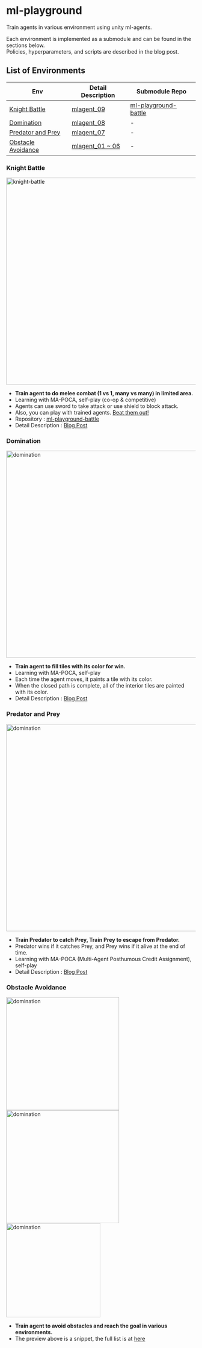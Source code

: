 # ml-playground

Train agents in various environment using unity ml-agents.  

Each environment is implemented as a submodule and can be found in the sections below.  
Policies, hyperparameters, and scripts are described in the blog post.

## List of Environments

| Env                                       | Detail Description                                                 | Submodule Repo                                                       |
| ----------------------------------------- | ------------------------------------------------------------------ | -------------------------------------------------------------------- |
| [Knight Battle](#knight-battle)           | [mlagent_09](https://w298.dev/posts/mlagent_09)                    | [ml-playground-battle](https://github.com/W298/ml-playground-battle) |
| [Domination](#domination)                 | [mlagent_08](https://w298.dev/posts/mlagent_08)                    | -                                                                    |
| [Predator and Prey](#predator-and-prey)   | [mlagent_07](https://w298.dev/posts/mlagent_07)                    | -                                                                    |
| [Obstacle Avoidance](#obstacle-avoidance) | [mlagent_01 ~ 06](https://w298.dev/posts/series/rl-obstacle-avoid) | -                                                                    |

### Knight Battle

<img width="550" alt="knight-battle" src="https://github.com/W298/ml-playground/assets/25034289/92fad7df-1f50-4cb8-b24a-48d8af2c9022" />

- **Train agent to do melee combat (1 vs 1, many vs many) in limited area.**
- Learning with MA-POCA, self-play (co-op & competitive)
- Agents can use sword to take attack or use shield to block attack.
- Also, you can play with trained agents. [Beat them out!](https://github.com/W298/ml-playground-battle/releases)
- Repository : [ml-playground-battle](https://github.com/W298/ml-playground-battle)
- Detail Description : [Blog Post](https://w298.dev/posts/mlagent_09)

### Domination

<img width="550" alt="domination" src="https://github.com/W298/ml-playground/assets/25034289/a9da4e9e-6f0f-4e68-9f24-ecf3bc9e93ce" />

- **Train agent to fill tiles with its color for win.**
- Learning with MA-POCA, self-play
- Each time the agent moves, it paints a tile with its color.
- When the closed path is complete, all of the interior tiles are painted with its color.
- Detail Description : [Blog Post](https://w298.dev/posts/mlagent_08)

### Predator and Prey

<img width="550" alt="domination" src="https://github.com/W298/ml-playground/assets/25034289/94145ae1-6098-40b1-a644-0c7f7958382e" />

- **Train Predator to catch Prey, Train Prey to escape from Predator.**
- Predator wins if it catches Prey, and Prey wins if it alive at the end of time.
- Learning with MA-POCA (Multi-Agent Posthumous Credit Assignment), self-play
- Detail Description : [Blog Post](https://w298.dev/posts/mlagent_07)

### Obstacle Avoidance

<img width="300" alt="domination" src="https://github.com/W298/ml-playground/assets/25034289/db666d73-2471-4752-b115-d65e842fbb29" />
<img width="300" alt="domination" src="https://github.com/W298/ml-playground/assets/25034289/9ef40b2b-8763-48cd-b886-f835d73595ac" />
<img width="250" alt="domination" src="https://github.com/W298/ml-playground/assets/25034289/29d60b18-9450-4171-85ac-774c720ad9ba" />

- **Train agent to avoid obstacles and reach the goal in various environments.**
- The preview above is a snippet, the full list is at [here](https://w298.dev/posts/series/rl-obstacle-avoid)

